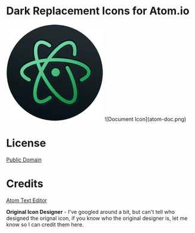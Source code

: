 # Dark Replacement Icons for Atom.io
<img src="atom.png" width="260px"/>
![Document Icon](atom-doc.png)

# License
[Public Domain](http://creativecommons.org/publicdomain/mark/1.0/)

# Credits
[Atom Text Editor](https://atom.io/)

__Original Icon Designer__ - I've googled around a bit, but can't tell who designed the orignal icon, if you know who the original designer is, let me know so I can credit them here.
